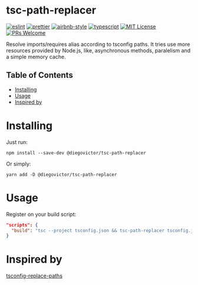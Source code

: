 # tsc-path-replacer
[![eslint](https://img.shields.io/badge/eslint-8.24.0-4b32c3?style=flat-square&logo=eslint)](https://eslint.org/)
[![prettier](https://img.shields.io/badge/prettier-2.7.1-F7B93E?style=flat-square&logo=prettier)](https://prettier.io/)
[![airbnb-style](https://flat.badgen.net/badge/style-guide/airbnb/ff5a5f?icon=airbnb)](https://github.com/airbnb/javascript)
[![typescript](https://img.shields.io/badge/typescript-4.8.3-3178c6?style=flat-square&logo=typescript)](https://www.typescriptlang.org/)
[![MIT License](https://img.shields.io/badge/license-MIT-green?style=flat-square)](https://raw.githubusercontent.com/DiegoVictor/tsc-path-replacer/main/LICENSE)
[![PRs Welcome](https://img.shields.io/badge/PRs-welcome-brightgreen.svg?style=flat-square)](http://makeapullrequest.com)

Resolve imports/requires alias according to tsconfig paths. It tries use more resources provided by Node.js, like, asynchronous methods, paralelism and a simple memory cache.

## Table of Contents
* [Installing](#installing)
* [Usage](#usage)
* [Inspired by](#inspired-by)

# Installing
Just run:
```
npm install --save-dev @diegovictor/tsc-path-replacer
```
Or simply:
```
yarn add -D @diegovictor/tsc-path-replacer
```

# Usage
Register on your build script:
```json
"scripts": {
  "build": "tsc --project tsconfig.json && tsc-path-replacer tsconfig.json",
}
```

# Inspired by
[tsconfig-replace-paths](https://github.com/jonkwheeler/tsconfig-replace-paths)
